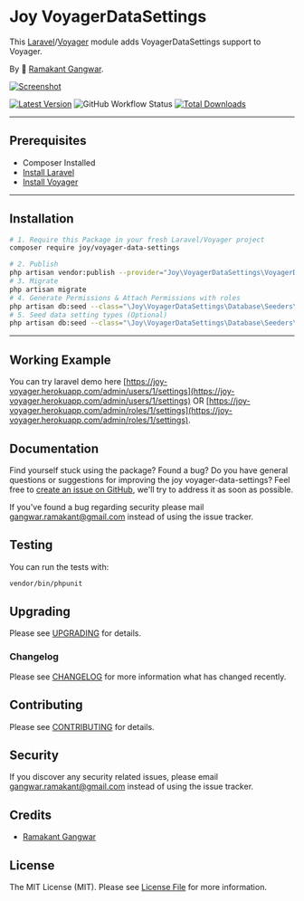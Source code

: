 # Joy VoyagerDataSettings

This [Laravel](https://laravel.com/)/[Voyager](https://voyager.devdojo.com/) module adds VoyagerDataSettings support to Voyager.

By 🐼 [Ramakant Gangwar](https://github.com/rxcod9).

[![Screenshot](https://raw.githubusercontent.com/rxcod9/joy-voyager-data-settings/main/cover.jpg)](https://joy-voyager.herokuapp.com/)

[![Latest Version](https://img.shields.io/github/v/release/rxcod9/joy-voyager-data-settings?style=flat-square)](https://github.com/rxcod9/joy-voyager-data-settings/releases)
![GitHub Workflow Status](https://img.shields.io/github/workflow/status/rxcod9/joy-voyager-data-settings/run-tests?label=tests)
[![Total Downloads](https://img.shields.io/packagist/dt/joy/voyager-data-settings.svg?style=flat-square)](https://packagist.org/packages/joy/voyager-data-settings)

---

## Prerequisites

*   Composer Installed
*   [Install Laravel](https://laravel.com/docs/installation)
*   [Install Voyager](https://github.com/the-control-group/voyager)

---

## Installation

```bash
# 1. Require this Package in your fresh Laravel/Voyager project
composer require joy/voyager-data-settings

# 2. Publish
php artisan vendor:publish --provider="Joy\VoyagerDataSettings\VoyagerDataSettingsServiceProvider" --force
# 3. Migrate
php artisan migrate
# 4. Generate Permissions & Attach Permissions with roles
php artisan db:seed --class="\Joy\VoyagerDataSettings\Database\Seeders\VoyagerDatabaseSeeder"
# 5. Seed data setting types (Optional)
php artisan db:seed --class="\Joy\VoyagerDataSettings\Database\Seeders\VoyagerDummyDatabaseSeeder"
```

---


## Working Example

You can try laravel demo here [https://joy-voyager.herokuapp.com/admin/users/1/settings](https://joy-voyager.herokuapp.com/admin/users/1/settings)
OR
[https://joy-voyager.herokuapp.com/admin/roles/1/settings](https://joy-voyager.herokuapp.com/admin/roles/1/settings).

## Documentation

Find yourself stuck using the package? Found a bug? Do you have general questions or suggestions for improving the joy voyager-data-settings? Feel free to [create an issue on GitHub](https://github.com/rxcod9/joy-voyager-data-settings/issues), we'll try to address it as soon as possible.

If you've found a bug regarding security please mail [gangwar.ramakant@gmail.com](mailto:gangwar.ramakant@gmail.com) instead of using the issue tracker.

## Testing

You can run the tests with:

```bash
vendor/bin/phpunit
```

## Upgrading

Please see [UPGRADING](UPGRADING.md) for details.

### Changelog

Please see [CHANGELOG](CHANGELOG.md) for more information what has changed recently.

## Contributing

Please see [CONTRIBUTING](CONTRIBUTING.md) for details.

## Security

If you discover any security related issues, please email [gangwar.ramakant@gmail.com](mailto:gangwar.ramakant@gmail.com) instead of using the issue tracker.

## Credits

- [Ramakant Gangwar](https://github.com/rxcod9)

## License

The MIT License (MIT). Please see [License File](LICENSE.md) for more information.
